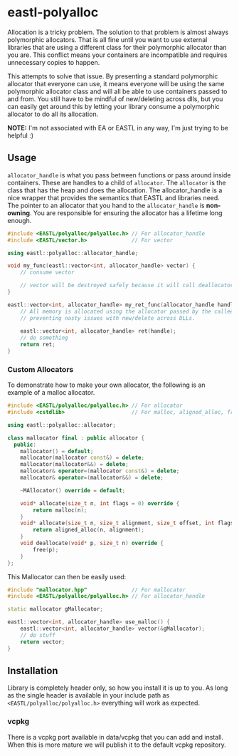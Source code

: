 # eastl-polyalloc

Allocation is a tricky problem. The solution to that problem is almost always polymorphic allocators. That is all fine
until you want to use external libraries that are using a different class for their polymorphic allocator than you are.
This conflict means your containers are incompatible and requires unnecessary copies to happen.

This attempts to solve that issue. By presenting a standard polymorphic allocator that everyone can use, it means everyone
will be using the same polymorphic allocator class and will all be able to use containers passed to and from. You still
have to be mindful of new/deleting across dlls, but you can easily get around this by letting your library consume a
polymorphic allocator to do all its allocation.

**NOTE:** I'm not associated with EA or EASTL in any way, I'm just trying to be helpful :)

## Usage

`allocator_handle` is what you pass between functions or pass around inside containers. These are handles to a child of
`allocator`. The `allocator` is the class that has the heap and does the allocation. The allocator_handle is a nice wrapper
that provides the semantics that EASTL and libraries need. The pointer to an allocator that you hand to the `allocator_handle`
is **non-owning**. You are responsible for ensuring the allocator has a lifetime long enough.

```cpp
#include <EASTL/polyalloc/polyalloc.h> // For allocator_handle
#include <EASTL/vector.h>              // For vector

using eastl::polyalloc::allocator_handle;

void my_func(eastl::vector<int, allocator_handle> vector) {
    // consume vector

    // vector will be destroyed safely because it will call deallocator given to it at construction
}

eastl::vector<int, allocator_handle> my_ret_func(allocator_handle handle) {
    // All memory is allocated using the allocator passed by the callee
    // preventing nasty issues with new/delete across DLLs.
    
    eastl::vector<int, allocator_handle> ret(handle);
    // do something
    return ret;
}
```

### Custom Allocators

To demonstrate how to make your own allocator, the following is an example of a malloc allocator.

```cpp
#include <EASTL/polyalloc/polyalloc.h> // For allocator
#include <cstdlib>                     // For malloc, aligned_alloc, free

using eastl::polyalloc::allocator;

class mallocator final : public allocator {
  public:
    mallocator() = default;
    mallocator(mallocator const&) = delete;
    mallocator(mallocator&&) = delete;
    mallocator& operator=(mallocator const&) = delete;
    mallocator& operator=(mallocator&&) = delete;

    ~MAllocator() override = default;

    void* allocate(size_t n, int flags = 0) override {
        return malloc(n);
    }
    void* allocate(size_t n, size_t alignment, size_t offset, int flags = 0) override {
        return aligned_alloc(n, alignment);
    }
    void deallocate(void* p, size_t n) override {
        free(p);
    }
};
```

This Mallocator can then be easily used:

```cpp
#include "mallocator.hpp"              // For mallocator
#include <EASTL/polyalloc/polyalloc.h> // For allocator_handle

static mallocator gMallocator;

eastl::vector<int, allocator_handle> use_malloc() {
    eastl::vector<int, allocator_handle> vector(&gMallocator);
    // do stuff
    return vector;
}
```

## Installation

Library is completely header only, so how you install it is up to you. As long as the single header is available in your
include path as `<EASTL/polyalloc/polyalloc.h>` everything will work as expected.

### vcpkg

There is a vcpkg port available in data/vcpkg that you can add and install. When this is more mature we will publish it
to the default vcpkg repository.


